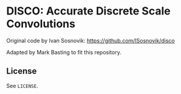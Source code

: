 # DISCO: Accurate Discrete Scale Convolutions

Original code by Ivan Sosnovik: https://github.com/ISosnovik/disco 

Adapted by Mark Basting to fit this repository.

## License

See `LICENSE`.